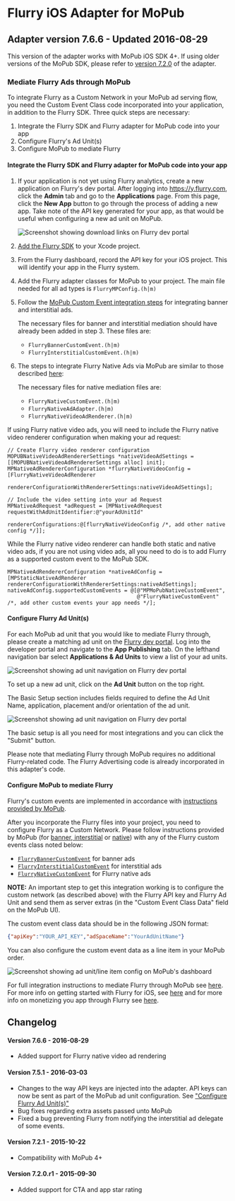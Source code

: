 Flurry iOS Adapter for MoPub
============================

Adapter version 7.6.6 - Updated 2016-08-29
------------------------------------------

This version of the adapter works with MoPub iOS SDK 4+. If using older versions of the MoPub SDK, please refer to
[version 7.2.0](https://github.com/flurry/FlurryAdapterForMoPubiOS/tree/v7.2.0_for_mopub_pre_4.0.0) of the adapter.


###  Mediate Flurry Ads through MoPub

To integrate Flurry as a Custom Network in your MoPub ad serving flow, you need the
Custom Event Class code incorporated into your application, in addition to the Flurry SDK.
Three quick steps are necessary:

1. Integrate the Flurry SDK and Flurry adapter for MoPub code into your app
2. Configure Flurry's Ad Unit(s)
3. Configure MoPub to mediate Flurry

#### Integrate the Flurry SDK and Flurry adapter for MoPub code into your app

1. If your application is not yet using Flurry analytics, create a new application on Flurry's
dev portal. After logging into https://y.flurry.com, click the **Admin**  tab and go to the **Applications** page.
From this page, click the **New App** button to go through the process of adding a new app. Take note of the API key
generated for your app, as that would be useful when configuring a new ad unit on MoPub. 

    ![Screenshot showing download links on Flurry dev portal](imgs/add_project_link.png)

2. [Add the Flurry SDK](https://developer.yahoo.com/flurry/docs/integrateflurry/ios/#import-flurry-libraries) to 
your Xcode project.

3. From the Flurry dashboard, record the API key for your iOS project. This will identify your app in the Flurry system.

4. Add the Flurry adapter classes for MoPub to your project. The main file needed for all ad types is `FlurryMPConfig.(h|m)`

5. Follow the [MoPub Custom Event integration steps](https://github.com/mopub/mopub-ios-sdk/wiki/Integrating-Third-Party-Ad-Networks)
for integrating banner and interstitial ads.

   The necessary files for banner and interstitial mediation should have already been added in step 3. These files are:
    * `FlurryBannerCustomEvent.(h|m)`
    * `FlurryInterstitialCustomEvent.(h|m)`

6. The steps to integrate Flurry Native Ads via MoPub are similar to those described [here](https://github.com/mopub/mopub-ios-sdk/wiki/Integrating-Native-Third-Party-Ad-Networks):

   The necessary files for native mediation files are:
    * `FlurryNativeCustomEvent.(h|m)`
    * `FlurryNativeAdAdapter.(h|m)`
    * `FlurryNativeVideoAdRenderer.(h|m)`
 
 If using Flurry native video ads, you will need to include the Flurry native video renderer configuration when making your ad request:

 ```objc
 // Create Flurry video renderer configuration
 MOPUBNativeVideoAdRendererSettings *nativeVideoAdSettings = [[MOPUBNativeVideoAdRendererSettings alloc] init];
 MPNativeAdRendererConfiguration *flurryNativeVideoConfig = [FlurryNativeVideoAdRenderer 
                                                             rendererConfigurationWithRendererSettings:nativeVideoAdSettings];

 // Include the video setting into your ad Request
 MPNativeAdRequest *adRequest = [MPNativeAdRequest requestWithAdUnitIdentifier:@"yourAdUnitId" 
                                                        rendererConfigurations:@[flurryNativeVideoConfig /*, add other native config */]];
 ```

 While the Flurry native video renderer can handle both static and native video ads, if you are not using video ads, all you need to do is to
 add Flurry as a supported custom event to the MoPub SDK.

 ```objc
 MPNativeAdRendererConfiguration *nativeAdConfig = [MPStaticNativeAdRenderer rendererConfigurationWithRendererSettings:nativeAdSettings];
 nativeAdConfig.supportedCustomEvents = @[@"MPMoPubNativeCustomEvent", 
                                          @"FlurryNativeCustomEvent" /*, add other custom events your app needs */];
 ```

#### Configure Flurry Ad Unit(s)

For each MoPub ad unit that you would like to mediate Flurry through, please create a matching ad
unit on the [Flurry dev portal](https://y.flurry.com). Log into the developer portal and navigate
to the **App Publishing** tab. On the lefthand navigation bar select **Applications & Ad Units** to
view a list of your ad units.

![Screenshot showing ad unit navigation on Flurry dev portal](imgs/ad_unit_navigation.png)

To set up a new ad unit, click on the **Ad Unit** button on the top right.

The Basic Setup section includes fields required to define the Ad Unit Name, application,
placement and/or orientation of the ad unit.

![Screenshot showing ad unit navigation on Flurry dev portal](imgs/native_ad_setup.png)

The basic setup is all you need for most integrations and you can click the "Submit" button.

Please note that mediating Flurry through MoPub requires no additional Flurry-related code.
The Flurry Advertising code is already incorporated in this adapter's code.

#### Configure MoPub to mediate Flurry

Flurry's custom events are implemented in accordance with [instructions provided by MoPub](https://github.com/mopub/mopub-ios-sdk/wiki/Custom-Events).

After you incorporate the Flurry files into your project, you need to configure Flurry as a Custom Network. 
Please follow instructions provided by MoPub 
(for [banner, interstitial](https://dev.twitter.com/mopub/ui-setup/custom-network-setup) or [native](https://dev.twitter.com/mopub/ui-setup/network-setup-custom-native)) 
with any of the Flurry custom events class noted below:

* [`FlurryBannerCustomEvent`](FlurryBannerCustomEvent.h) for banner ads
* [`FlurryInterstitialCustomEvent`](FlurryInterstitialCustomEvent.h) for interstitial ads
* [`FlurryNativeCustomEvent`](FlurryNativeCustomEvent.h) for Flurry native ads

**NOTE:** An important step to get this integration working is to configure the custom network (as described above) with the
Flurry API key and Flurry Ad Unit and send them as server extras (in the "Custom Event Class Data" field on the MoPub UI).

The custom event class data should be in the following JSON format:

```json
{"apiKey":"YOUR_API_KEY","adSpaceName":"YourAdUnitName"}
```

You can also configure the custom event data as a line item in your MoPub order.

![Screenshot showing ad unit/line item config on MoPub's dashboard](imgs/mopub_line_item_config.png)

For full integration instructions to mediate Flurry through MoPub see 
[here](https://developer.yahoo.com/flurry/docs/publisher/mediation/mopub/ios/). 
For more info on getting started with Flurry for iOS, see
[here](https://developer.yahoo.com/flurry/docs/integrateflurry/ios/)
and for more info on monetizing you app through Flurry see 
[here](https://developer.yahoo.com/flurry/docs/publisher/code/ios-ad-publishing/).

Changelog
---------
#### Version 7.6.6 - 2016-08-29
* Added support for Flurry native video ad rendering

#### Version 7.5.1 - 2016-03-03
* Changes to the way API keys are injected into the adapter. API keys can now be sent as part of the MoPub ad unit configuration. See ["Configure Flurry Ad Unit(s)"](#configure-flurry-ad-units)
* Bug fixes regarding extra assets passed unto MoPub
* Fixed a bug preventing Flurry from notifying the interstitial ad delegate of some events.

#### Version 7.2.1 - 2015-10-22
* Compatibility with MoPub 4+

#### Version 7.2.0.r1 - 2015-09-30
* Added support for CTA and app star rating
